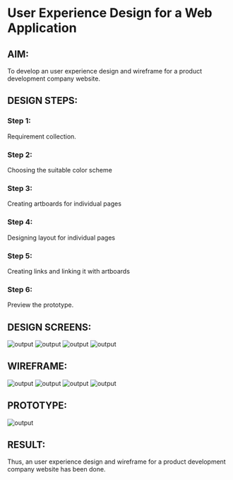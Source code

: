# User Experience Design for a Web Application
## AIM:
To develop an user experience design and wireframe for a product development company website.

## DESIGN STEPS:
### Step 1: 
Requirement collection.
### Step 2:
Choosing the suitable color scheme
### Step 3:
Creating artboards for individual pages
### Step 4:
Designing layout for individual pages
### Step 5:
Creating links and linking it with artboards
### Step 6:
Preview the prototype.

## DESIGN SCREENS:
![output](./static/images/design1.jpg)
![output](./static/images/design2.jpg)
![output](./static/images/design3.jpg)
![output](./static/images/design4.jpg)

## WIREFRAME:
![output](./static/images/wire1.jpg)
![output](./static/images/wire2.jpg)
![output](./static/images/wire3.jpg)
![output](./static/images/wire4.jpg)

## PROTOTYPE:
![output](./static/images/prototype.jpg)

## RESULT:
Thus, an user experience design and wireframe for a product development company website has been done.